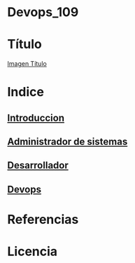 # Devops_109

# Título
[Imagen Título](/imgtitulo)

# Indice
## [Introduccion](/indice/introduccion)

## [Administrador de sistemas]()

## [Desarrollador]()

## [Devops]()

# Referencias

# Licencia
  
